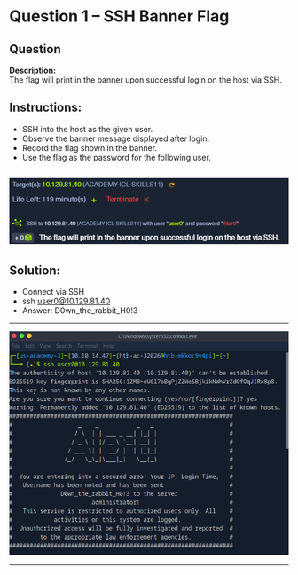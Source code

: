 # Question 1 – SSH Banner Flag

## Question
**Description:**  
The flag will print in the banner upon successful login on the host via SSH.

## Instructions:
- SSH into the host as the given user.
- Observe the banner message displayed after login.
- Record the flag shown in the banner.
- Use the flag as the password for the following user.

![image alt](https://github.com/azrifadly/htb-intro-to-win-cmd-line/blob/76805f020c6bc9d3bd1e80a14b0cbe5fc64e9de7/screenshots/question1-screenshot.png)
---

## Solution:
-  Connect via SSH
-  ssh user0@10.129.81.40
-  Answer: D0wn_the_rabbit_H0!3

---

![image alt](https://github.com/azrifadly/htb-intro-to-win-cmd-line/blob/1152d77a5952def2f8dd171089697fdaf1611d03/screenshots/question1-solution.png)

---
